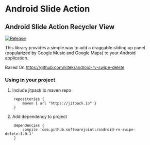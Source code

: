 Android Slide Action
=========================

## Android Slide Action Recycler View

[![Release](https://jitpack.io/v/softwarejoint/android-rv-swipe-delete.svg)](https://jitpack.io/#softwarejoint/android-rv-swipe-delete)

This library provides a simple way to add a draggable sliding up panel (popularized by Google Music and Google Maps) to your Android application.

Based On https://github.com/kitek/android-rv-swipe-delete

### Using in your project

1. Include jitpack.io maven repo

```
    repositories {
        maven { url "https://jitpack.io" }
    }

```

2. Add dependency to project

```
    dependencies {
	    compile 'com.github.softwarejoint:/android-rv-swipe-delete:1.0.1'
	}

```
